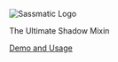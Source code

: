 ![Sassmatic Logo](http://darbybrown.com/img/shade.jpg)


The Ultimate Shadow Mixin


[Demo and Usage](http://codepen.io/hugo/full/xzjGB) 